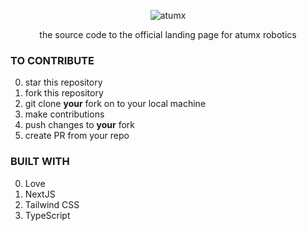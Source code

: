 <div align=center>

![atumx]("https://raw.githubusercontent.com/LucidMach/AtumX/master/public/logo.webp")

the source code to the official landing page for atumx robotics
</div>

### TO CONTRIBUTE
0. star this repository
1. fork this repository
2. git clone **your** fork on to your local machine
3. make contributions
4. push changes to **your** fork
5. create PR from your repo

### BUILT WITH
0. Love
1. NextJS
2. Tailwind CSS
3. TypeScript